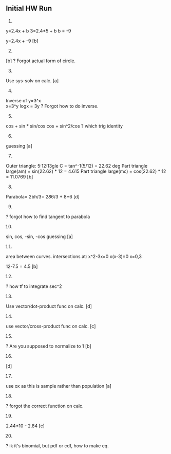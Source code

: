 ## Initial HW Run
1) 
y=2.4x + b
3=2.4*5 + b
b = -9

y=2.4x + -9
[b]

>  
2)
[b]
? Forgot actual form of circle.

3)
Use sys-solv on calc.
[a]

4)
Inverse of y=3^x  
x=3^y
logx = 3y
? Forgot how to do inverse.

5)
cos + sin * sin/cos
cos + sin^2/cos
? which trig identity

6)
guessing
[a]

7)
Outer triangle: 5:12:13gle C = tan^-1(5/12) 
  = 22.62 deg
Part triangle large(am) = sin(22.62) * 12 = 4.615 
Part triangle large(mc) = cos(22.62) * 12 = 11.0769 
[b]

8)
Parabola= 2bh/3= 2*8*6/3 + 8*6
[d]

9)
? forgot how to find tangent to parabola

10)
sin, cos, -sin, -cos
guessing [a]

11)
area between curves.
intersections at:
x^2-3x=0
x(x-3)=0
x=0,3

12-7.5 = 4.5
[b]

12)
? how tf to integrate sec^2

13)
Use vector/dot-product func on calc.
[d]

14)
use vector/cross-product func on calc.
[c]

15)
? Are you supposed to normalize to 1 
[b]

16)
[d]

17)
use ox as this is sample rather than population
[a]

18)
? forgot the correct function on calc.

19)
2.44*10 - 2.84
[c]

20)
? ik it's binomial, but pdf or cdf, how to make eq.
